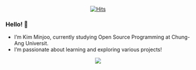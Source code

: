 <div align=center>
	
[![Hits](https://hits.seeyoufarm.com/api/count/incr/badge.svg?url=https%3A%2F%2Fgithub.com%2Fzzsza)](https://hits.seeyoufarm.com) 
	
</div>

### Hello! 👋
- I’m Kim Minjoo, currently studying Open Source Programming at Chung-Ang Universit.
- I’m passionate about learning and exploring various projects!

<div align=center>
  
<img src="https://img.shields.io/badge/mail-minutemailer?style=flat&logo=mail&logoColor=blue&link=mailto:minju050224@cau.ac.kr"/>

</div>
